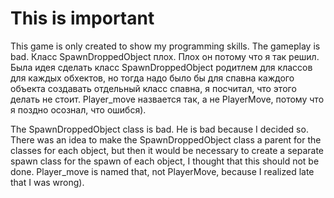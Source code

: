 # This is important
This game is only created to show my programming skills. The gameplay is bad.
Класс SpawnDroppedObject плох. Плох он потому что я так решил. Была идея сделать класс SpawnDroppedObject родитлем для классов для каждых обхектов, но тогда надо было бы для спавна каждого объекта создавать отдельный класс спавна, я посчитал, что этого делать не стоит. 
Player_move назвается так, а не PlayerMove, потому что я поздно осознал, что ошибся).


The SpawnDroppedObject class is bad. He is bad because I decided so. There was an idea to make the SpawnDroppedObject class a parent for the classes for each object, but then it would be necessary to create a separate spawn class for the spawn of each object, I thought that this should not be done.
Player_move is named that, not PlayerMove, because I realized late that I was wrong).
